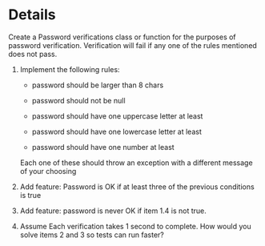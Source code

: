 # Details  
Create a Password verifications class or function for the purposes of password verification.  Verification will fail if any one of the rules mentioned does not pass.  
  
1. Implement the following rules:  
  
    - password should be larger than 8 chars  
  
    - password should not be null  
  
    - password should have one uppercase letter at least  

    - password should have one lowercase letter at least  
  
    - password should have one number at least  
  
    Each one of these should throw an exception with a different message of your choosing  
  
2. Add feature: Password is OK if at least three of the previous conditions is true  
  
3. Add feature: password is never OK if item 1.4 is not true.  
  
4. Assume Each verification takes 1 second to complete. How would you solve  items 2 and 3  so tests can run faster?  
